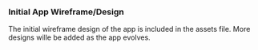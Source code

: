 ### Initial App Wireframe/Design

The initial wireframe design of the app is included in the assets file. More designs wille be added as the app evolves.
